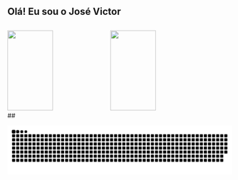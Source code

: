 ## Olá! Eu sou o José Victor 
##
<div>
  <a href="github.com/josevictor12"></a>
  <img width="45%" height="180em" src="https://github-readme-stats.vercel.app/api?username=josevictor12&show_icons=true&theme=dark&include_all_commits=true">
  <img width="45%" height="180em" src="https://github-readme-stats.vercel.app/api/top-langs/?username=josevictor12&layout=compact&langs_count=16&theme=dark">
</div>
##

![Snake animation](https://github.com/josevictor12/josevictor12/blob/output/github-contribution-grid-snake.svg)
